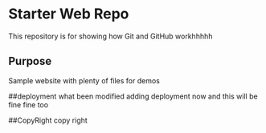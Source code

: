 # Starter Web Repo

This repository is for showing how Git and GitHub workhhhhh

## Purpose

Sample website with plenty of files for demos

##deployment
what been modified adding deployment now and this will be fine fine too

##CopyRight
copy right